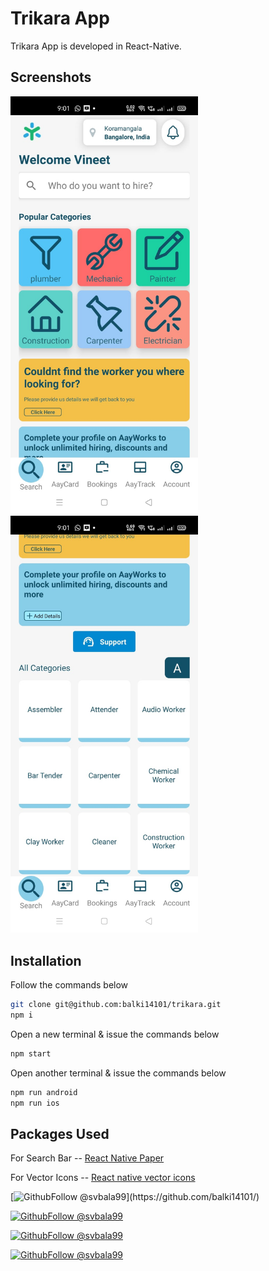 # Trikara App

Trikara App is developed in React-Native.
## Screenshots
<img src="https://github.com/balki14101/trikara/blob/master/shot1.jpeg?raw=true" width=300/>
<img src="https://github.com/balki14101/trikara/blob/master/shot2.jpeg?raw=true" width=300/>

## Installation

Follow the commands below


```bash
git clone git@github.com:balki14101/trikara.git
npm i
```
Open a new terminal & issue the commands below
```bash
npm start
```
Open another terminal & issue the commands below
```bash
npm run android
npm run ios
```
## Packages Used
For Search Bar -- [React Native Paper](https://callstack.github.io/react-native-paper/) 

For Vector Icons -- [React native vector icons](https://www.npmjs.com/package/react-native-vector-icons)

[![GithubFollow @svbala99](https://img.shields.io/github/last-commit/balki14101/trikara?)](https://github.com/balki14101/)

[![GithubFollow @svbala99](https://img.shields.io/github/languages/code-size/balki14101/trikara?color=pink)](https://github.com/balki14101/)

[![GithubFollow @svbala99](https://img.shields.io/github/repo-size/balki14101/trikara)](https://github.com/balki14101/)

[![GithubFollow @svbala99](https://img.shields.io/github/commit-activity/m/trikara?color=%23DB62B2%20)](https://github.com/balki14101/)
